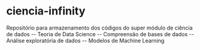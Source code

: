 # ciencia-infinity
Repositório para armazenamento dos códigos do super módulo de ciência de dados
-- Teoria de Data Science
-- Compreensão de bases de dados
-- Análise exploratória de dados
-- Modelos de Machine Learning

